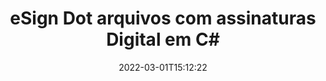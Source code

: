 ---
############################# Static ############################
layout: "auto-gen-signature"
date: 2022-03-01T15:12:22
draft: false
operation: Sign
signaturetype: Digital
fileformat: Dot
productName: .NET
lang: pt
productCode: net
otherformats: pdf doc docx docm dot dotx odt ott xls xlsx xlsm xlsb ods ots xltx xltm pptx pptm
breadcrumb: Put Digital signature on Dot for C#

############################# Head ############################
head_title: "Adicionando assinaturas eletrônicas digitais ao arquivo Dot com C#"
head_description: "Coloque a assinatura digital no arquivo Dot para .NET usando algumas linhas de código. Use a API de assinatura de documentos do GroupDocs para assinar dezenas de formatos de arquivo."

############################# Header ############################
title: "eSign Dot arquivos com assinaturas Digital em C#"
description: "Como adicionar a assinatura Digital com algumas linhas de código .NET"
bg_image: "https://cms.admin.containerize.com/templates/aspose/App_Themes/V3/images/bg/header1.png"
bg_overlay: false
button:
    enable: true

############################# SubMenu ############################
submenu:
    enable: true

    left:
        img_alt: "GroupDocs.Signature for .NET"
        image: "https://cms.admin.containerize.com/templates/groupdocs/images/product-logos/90x90-noborder/groupdocs-signature-net.png"
        product: "GroupDocs.Signature"
        platform: ".NET"



############################# About ############################
about:
    enable: true
    title: "Sobre a API de assinaturas digitais do GroupDocs.Signature for .NET"
    content: |
        [GroupDocs.Signature for .NET](https://products.groupdocs.com/signature/net/) é uma API popular para assinar documentos com assinaturas eletrônicas digitais, com certificados digitais. Para a API de assinaturas digitais, usa arquivos de certificado PFX para assinar documentos com chaves privadas e públicas protegidas por senha. As assinaturas digitais podem ser usadas para certificar documentos comerciais com uma página específica do eSign PDF, certificar documentos inteiros do Microsoft Office, como Word, Excel, arquivos do Powerpoint e documentos do Open Office. Os clientes podem manipular facilmente as assinaturas, como editá-las, removê-las ou ajustá-las. A API fornece uma maneira de pesquisar e verificar assinaturas. Além disso, são fornecidas muitas habilidades para personalização de assinaturas.
    

############################# Steps ############################
steps:
    enable: true
    title_left: "Etapas para assinar Dot com Digital em C#"
    content_left: |
        [GroupDocs.Signature for .NET](https://products.groupdocs.com/signature/net/) permite assinar documentos Dot com assinaturas Digital de forma rápida e fácil.
        
        * Crie uma instância da classe Signature fornecendo o arquivo Dot para assinar como caminho ou fluxo de memória
        * Instancie a classe SignOptions e defina todos os dados exigidos.
        * Invoque o método Signature.Sign() passando o arquivo de saída Dot ou fluxo de memória

    title_right: " Requisitos de sistema"
    content_right: |
        GroupDocs.Signature for .NET são compatíveis com todas as principais plataformas e sistemas operacionais. Antes de executar o código abaixo, certifique-se de ter os seguintes pré-requisitos instalados em seu sistema.

        * Sistemas operacionais: Microsoft Windows, Linux, MacOS
        * Ambientes de desenvolvimento: Microsoft Visual Studio, Xamarin, MonoDevelop
        * Frameworks: .NET Framework, .NET Standard, .NET Core, Mono
        * Obtenha o GroupDocs.Signature for .NET mais recente de [Nuget](https://www.nuget.org/packages/groupdocs.signature)
         
    code: |
        ```csharp    
                
        // Set up input Dot file
        string filePath = "input.dot";
        // Set up output file
        string outputFilePath = "output.dot";
        // Provide digital certificate
        string certificateFilePath = "certificate.pfx";

        // Instantiate Signature for input file
        using (GroupDocs.Signature.Signature signature = new GroupDocs.Signature.Signature(filePath))
        {
                //Provide sign options
                DigitalSignOptions options = new DigitalSignOptions(certificateFilePath)
                {
                    // set certificate password
                    Password = "1234567890",
                    // set signature position
                    Left = 50,
                    Top = 200,
                };

                // sign Dot document
                SignResult result = signature.Sign(outputFilePath, options);
        }

        ```

############################# Demos ############################
demos:
    enable: true
    title: "Assinando Dot documentos com Digital Demonstração ao vivo"
    content: |
       Assine o arquivo Dot com várias assinaturas agora mesmo visitando o site [GroupDocs.Signature App](https://products.groupdocs.app/signature/family). Demonstração online gratuita esperando por você.          

############################# More Formats ############################
more_formats:
    enable: true
    title: "Outras assinaturas Digital suportadas para C#"
    content: |
        "Você também pode assinar Dot com outros tipos de assinatura. Por favor, veja a lista abaixo."
    format: 
       
       
back_to_top:
    enable: true
---